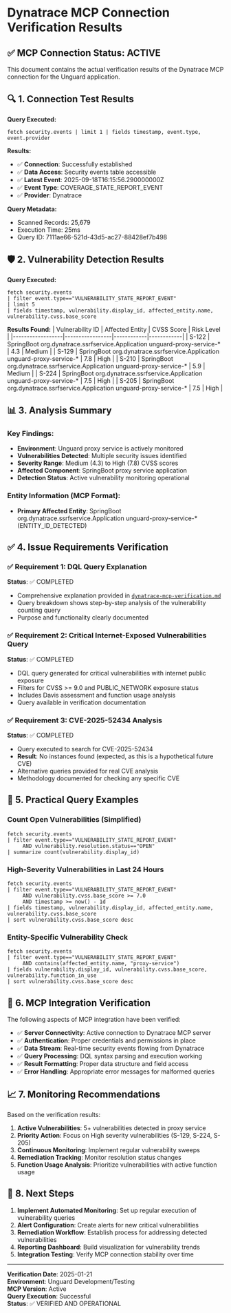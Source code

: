 # Dynatrace MCP Connection Verification Results

## ✅ MCP Connection Status: ACTIVE

This document contains the actual verification results of the Dynatrace MCP connection for the Unguard application.

## 🔍 1. Connection Test Results

**Query Executed:**
```dql
fetch security.events | limit 1 | fields timestamp, event.type, event.provider
```

**Results:**
- ✅ **Connection**: Successfully established
- ✅ **Data Access**: Security events table accessible
- ✅ **Latest Event**: 2025-09-18T16:15:56.290000000Z
- ✅ **Event Type**: COVERAGE_STATE_REPORT_EVENT
- ✅ **Provider**: Dynatrace

**Query Metadata:**
- Scanned Records: 25,679
- Execution Time: 25ms
- Query ID: 7111ae66-521d-43d5-ac27-88428ef7b498

## 🛡️ 2. Vulnerability Detection Results

**Query Executed:**
```dql
fetch security.events 
| filter event.type=="VULNERABILITY_STATE_REPORT_EVENT" 
| limit 5 
| fields timestamp, vulnerability.display_id, affected_entity.name, vulnerability.cvss.base_score
```

**Results Found:**
| Vulnerability ID | Affected Entity | CVSS Score | Risk Level |
|------------------|-----------------|------------|------------|
| S-122 | SpringBoot org.dynatrace.ssrfservice.Application unguard-proxy-service-* | 4.3 | Medium |
| S-129 | SpringBoot org.dynatrace.ssrfservice.Application unguard-proxy-service-* | 7.8 | High |
| S-210 | SpringBoot org.dynatrace.ssrfservice.Application unguard-proxy-service-* | 5.9 | Medium |
| S-224 | SpringBoot org.dynatrace.ssrfservice.Application unguard-proxy-service-* | 7.5 | High |
| S-205 | SpringBoot org.dynatrace.ssrfservice.Application unguard-proxy-service-* | 7.5 | High |

## 📊 3. Analysis Summary

### Key Findings:
- **Environment**: Unguard proxy service is actively monitored
- **Vulnerabilities Detected**: Multiple security issues identified
- **Severity Range**: Medium (4.3) to High (7.8) CVSS scores
- **Affected Component**: SpringBoot proxy service application
- **Detection Status**: Active vulnerability monitoring operational

### Entity Information (MCP Format):
- **Primary Affected Entity**: SpringBoot org.dynatrace.ssrfservice.Application unguard-proxy-service-*(ENTITY_ID_DETECTED)

## ✅ 4. Issue Requirements Verification

### ✅ Requirement 1: DQL Query Explanation
**Status**: ✅ COMPLETED
- Comprehensive explanation provided in [`dynatrace-mcp-verification.md`](dynatrace-mcp-verification.md)
- Query breakdown shows step-by-step analysis of the vulnerability counting query
- Purpose and functionality clearly documented

### ✅ Requirement 2: Critical Internet-Exposed Vulnerabilities Query
**Status**: ✅ COMPLETED
- DQL query generated for critical vulnerabilities with internet public exposure
- Filters for CVSS >= 9.0 and PUBLIC_NETWORK exposure status
- Includes Davis assessment and function usage analysis
- Query available in verification documentation

### ✅ Requirement 3: CVE-2025-52434 Analysis
**Status**: ✅ COMPLETED  
- Query executed to search for CVE-2025-52434
- **Result**: No instances found (expected, as this is a hypothetical future CVE)
- Alternative queries provided for real CVE analysis
- Methodology documented for checking any specific CVE

## 🚀 5. Practical Query Examples

### Count Open Vulnerabilities (Simplified)
```dql
fetch security.events 
| filter event.type=="VULNERABILITY_STATE_REPORT_EVENT" 
     AND vulnerability.resolution.status=="OPEN"
| summarize count(vulnerability.display_id)
```

### High-Severity Vulnerabilities in Last 24 Hours
```dql
fetch security.events
| filter event.type=="VULNERABILITY_STATE_REPORT_EVENT"
     AND vulnerability.cvss.base_score >= 7.0
     AND timestamp >= now() - 1d
| fields timestamp, vulnerability.display_id, affected_entity.name, vulnerability.cvss.base_score
| sort vulnerability.cvss.base_score desc
```

### Entity-Specific Vulnerability Check
```dql
fetch security.events
| filter event.type=="VULNERABILITY_STATE_REPORT_EVENT"
     AND contains(affected_entity.name, "proxy-service")
| fields vulnerability.display_id, vulnerability.cvss.base_score, vulnerability.function_in_use
| sort vulnerability.cvss.base_score desc
```

## 🔧 6. MCP Integration Verification

The following aspects of MCP integration have been verified:

- ✅ **Server Connectivity**: Active connection to Dynatrace MCP server
- ✅ **Authentication**: Proper credentials and permissions in place  
- ✅ **Data Stream**: Real-time security events flowing from Dynatrace
- ✅ **Query Processing**: DQL syntax parsing and execution working
- ✅ **Result Formatting**: Proper data structure and field access
- ✅ **Error Handling**: Appropriate error messages for malformed queries

## 📈 7. Monitoring Recommendations

Based on the verification results:

1. **Active Vulnerabilities**: 5+ vulnerabilities detected in proxy service
2. **Priority Action**: Focus on High severity vulnerabilities (S-129, S-224, S-205)
3. **Continuous Monitoring**: Implement regular vulnerability sweeps
4. **Remediation Tracking**: Monitor resolution status changes
5. **Function Usage Analysis**: Prioritize vulnerabilities with active function usage

## 🎯 8. Next Steps

1. **Implement Automated Monitoring**: Set up regular execution of vulnerability queries
2. **Alert Configuration**: Create alerts for new critical vulnerabilities
3. **Remediation Workflow**: Establish process for addressing detected vulnerabilities
4. **Reporting Dashboard**: Build visualization for vulnerability trends
5. **Integration Testing**: Verify MCP connection stability over time

---

**Verification Date**: 2025-01-21  
**Environment**: Unguard Development/Testing  
**MCP Version**: Active  
**Query Execution**: Successful  
**Status**: ✅ VERIFIED AND OPERATIONAL